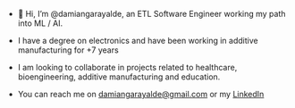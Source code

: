 - 👋 Hi, I’m @damiangarayalde, an ETL Software Engineer working my path into ML / AI. 

- I have a degree on electronics and have been working in additive manufacturing for +7 years

- I am looking to collaborate in projects related to healthcare, bioengineering, additive manufacturing and education.

- You can reach me on damiangarayalde@gmail.com or my [LinkedIn](https://www.linkedin.com/in/damiangarayalde/) 


<!---
damiangarayalde/damiangarayalde is a ✨ special ✨ repository because its `README.md` (this file) appears on your GitHub profile.
You can click the Preview link to take a look at your changes.
--->
